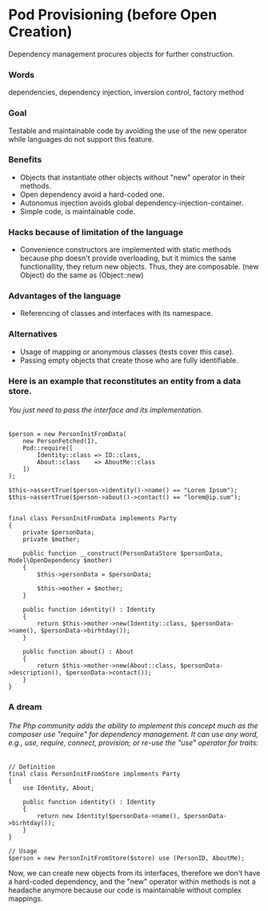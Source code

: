 # Pod Provisioning (before Open Creation)
Dependency management procures objects for further construction.

### Words
dependencies, dependency injection, inversion control, factory method

### Goal
Testable and maintainable code by avoiding the use of the new operator while languages ​​do not support this feature.

### Benefits
- Objects that instantiate other objects without "new" operator in their methods.
- Open dependency avoid a hard-coded one.
- Autonomus injection avoids global dependency-injection-container.
- Simple code, is maintainable code.

### Hacks because of limitation of the language
- Convenience constructors are implemented with static methods because php doesn't provide overloading, but it mimics the same functionallity, they return new objects. Thus, they are composable. (new Object) do the same as (Object::new)

### Advantages of the language
- Referencing of classes and interfaces with its namespace.

### Alternatives
- Usage of mapping or anonymous classes (tests cover this case).
- Passing empty objects that create those who are fully identifiable.

### Here is an example that reconstitutes an entity from a data store.
###### You just need to pass the interface and its implementation.

    $person = new PersonInitFromData(
        new PersonFetched(1),
        Pod::require([
            Identity::class => ID::class,
            About::class    => AboutMe::class
        ])
    );
    
    $this->assertTrue($person->identity()->name() == "Lorem Ipsum");
    $this->assertTrue($person->about()->contact() == "lorem@ip.sum");
    
    
    final class PersonInitFromData implements Party
    {
        private $personData;
        private $mother;

        public function __construct(PersonDataStore $personData, Model\OpenDependency $mother)
        {
            $this->personData = $personData;

            $this->mother = $mother;
        }

        public function identity() : Identity
        {
            return $this->mother->new(Identity::class, $personData->name(), $personData->birhtday());
        }

        public function about() : About
        {
            return $this->mother->new(About::class, $personData->description(), $personData->contact());
        }
    }

### A dream
###### The Php community adds the ability to implement this concept much as the composer use "require" for dependency management. It can use any word, e.g., use, require, connect, provision; or re-use the "use" operator for traits:

    // Definition
    final class PersonInitFromStore implements Party 
    {
        use Identity, About;

        public function identity() : Identity
        {
            return new Identity($personData->name(), $personData->birhtday());
        }        
    }

    // Usage
    $person = new PersonInitFromStore($store) use (PersonID, AboutMe);

Now, we can create new objects from its interfaces, therefore we don't have a hard-coded dependency, and the "new" operator within methods is not a headache anymore because our code is maintainable without complex mappings.
